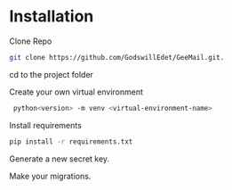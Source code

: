 # Installation

Clone Repo

```sh
git clone https://github.com/GodswillEdet/GeeMail.git.
```
cd to the project folder

Create your own virtual environment

```sh
 python<version> -m venv <virtual-environment-name>
```

Install requirements

```sh
pip install -r requirements.txt
```

Generate a new secret key.

Make your migrations.




